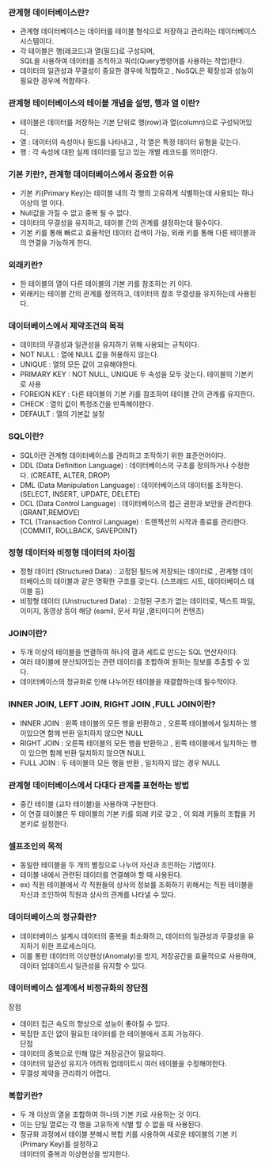 ### 관계형 데이터베이스란?
- 관계형 데이터베이스는 데이터를 테이블 형식으로 저장하고 관리하는 데이터베이스 시스템이다.
- 각 테이블은 행(레코드)과 열(필드)로 구성되며,  
  SQL을 사용하여 데이터를 조직하고 쿼리(Query명령어를 사용하는 작업)한다.
- 데이터의 일관성과 무결성이 중요한 경우에 적합하고 , NoSQL은 확장성과 성능이 필요한 경우에 적합하다.

### 관계형 테이터베이스의 테이블 개념을 설명, 행과 열 이란?
- 테이블은 데이터를 저장하는 기본 단위로 행(row)과 열(column)으로 구성되어있다.
- 열 : 데이터의 속성이나 필드를 나타내고 , 각 열은 특정 데이터 유형을 갖는다.
- 행 : 각 속성에 대한 실제 데이터를 담고 있는 개별 레코드를 의미한다.

### 기본 키란?, 관계형 데이터베이스에서 중요한 이유
- 기본 키(Primary Key)는 테이블 내의 각 행의 고유하게 식별하는데 사용되는 하나 이상의 열 이다.
- Null값을 가질 수 없고 중복 될 수 없다.
- 데이터의 무결성을 유지하고, 테이블 간의 관계를 설정하는데 필수이다.
- 기본 키를 통해 빠르고 효율적인 데이터 검색이 가능, 외래 키를 통해 다른 테이블과의 연결을 가능하게 한다.

### 외래키란? 
- 한 테이블의 열이 다른 테이블의 기본 키를 참조하는 키 이다.
- 외래키는 테이블 간의 관계를 정의하고, 데이터의 참조 무결성을 유지하는데 사용된다.

### 데이터베이스에서 제약조건의 목적
- 데이터의 무결성과 일관성을 유지하기 위해 사용되는 규칙이다.
- NOT NULL : 열에 NULL 값을 허용하지 않는다.
- UNIQUE : 열의 모든 값이 고유해야한다.
- PRIMARY KEY : NOT NULL, UNIQUE 두 속성을 모두 갖는다. 테이블의 기본키로 사용
- FOREIGN KEY : 다른 테이블의 기본 키를 참조하여 테이블 간의 관계를 유지한다.
- CHECK : 열의 값이 특정조건을 만족해야한다.
- DEFAULT : 열의 기본값 설정

### SQL이란?
- SQL이란 관계형 데이터베이스를 관리하고 조작하기 위한 표준언어이다.
- DDL (Data Definition Language) : 데이터베이스의 구조를 정의하거나 수정한다. (CREATE, ALTER, DROP)
- DML (Data Manipulation Language) : 데이터베이스의 데이터를 조작한다. (SELECT, INSERT, UPDATE, DELETE)
- DCL (Data Control Language) : 데이터베이스의 접근 권한과 보안을 관리한다. (GRANT,REMOVE)
- TCL (Transaction Control Language) : 트렌젝션의 시작과 종료를 관리한다. (COMMIT, ROLLBACK, SAVEPOINT)

### 정형 데이터와 비정형 데이터의 차이점
- 정형 데이터 (Structured Data) : 고정된 필드에 저장되는 데이터로 , 관계형 데이터베이스의 테이블과 같은 명확한 구조를 갖는다.
                                (스프레드 시트, 데이터베이스 테이블 등)
- 비정형 데이터 (Unstructured Data) : 고정된 구조가 없는 데이터로, 텍스트 파일, 이미지, 동영상 등이 해당
                                     (eamil, 문서 파일 ,멀티미디어 컨텐츠)

### JOIN이란?
- 두개 이상의 테이블을 연결하여 하나의 결과 세트로 만드는 SQL 연산자이다.
- 여러 테이블에 분산되어있는 관련 데이터를 조합하여 원하는 정보를 추출할 수 있다.
- 데이터베이스의 정규화로 인해 나누어진 테이블을 재결합하는데 필수적이다.

### INNER JOIN, LEFT JOIN, RIGHT JOIN ,FULL JOIN이란?
- INNER JOIN : 왼쪽 테이블의 모든 행을 반환하고 , 오른쪽 테이블에서 일치하는 행이있으면 함께 반환
              일치하지 않으면 NULL
- RIGHT JOIN : 오른쪽 테이블의 모든 행을 반환하고 , 왼쪽 테이블에서 일치하는 행이 있으면 함께 반환
              일치하지 않으면 NULL
- FULL JOIN : 두 테이블의 모든 행을 반환 , 일치하지 않는 경우 NULL

### 관계형 데이터베이스에서 다대다 관계를 표현하는 방법
- 중간 테이블 (교차 테이블)을 사용하여 구현한다.
- 이 연결 테이블은 두 테이블의 기본 키를 외래 키로 갖고 , 이 외래 키들의 조합을 키본키로 설정한다.

### 셀프조인의 목적
- 동일한 테이블을 두 개의 별칭으로 나누어 자신과 조인하는 기법이다.
- 테이블 내에서 관련된 데이터를 연결해야 할 때 사용된다.
-  ex) 직원 테이블에서 각 직원들의 상사의 정보를 조회하기 위해서는 직원 테이블을 자신과 조인하여
        직원과 상사의 관계를 나타낼 수 있다.

### 데이터베이스의 정규화란?
- 데이터베이스 설계시 데이터의 중복을 최소화하고, 데이터의 일관성과 무결성을 유지하기 위한 프로세스이다.
- 이를 통한 데이터의 이상현상(Anomaly)을 방지, 저장공간을 효율적으로 사용하며, 데이터 업데이트시 일관성을 유지할 수 있다.

### 데이터베이스 설계에서 비정규화의 장단점
장점
- 데이터 접근 속도의 향상으로 성능이 좋아질 수 있다.
- 복잡한 조인 없이 필요한 데이터를 한 테이블에서 조회 가능하다.  
단점
- 데이터의 중복으로 인해 많은 저장공간이 필요하다.
- 데이터의 일관성 유지가 어려워 업데이트시 여러 테이블을 수정해야한다.
- 무결성 제약을 관리하기 어렵다.

### 복합키란?
- 두 개 이상의 열을 조합하여 하나의 기본 키로 사용하는 것 이다.
- 이는 단일 열로는 각 행을 고유하게 식별 할 수 없을 때 사용된다.
- 정규화 과정에서 테이블 분해시 복합 키를 사용하여 새로운 테이블의 기본 키(Primary Key)를 설정하고  
  데이터의 중복과 이상현상을 방지한다.
